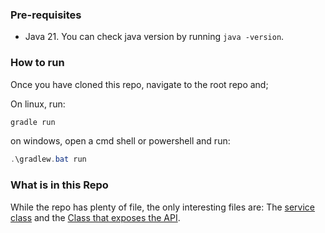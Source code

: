 
### Pre-requisites
* Java 21. You can check java version by running `java -version`.

### How to run
Once you have cloned this repo, navigate to the root repo and;

On linux, run:
```bash
gradle run
```

on windows, open a cmd shell or powershell and run:

```powershell
.\gradlew.bat run
```
### What is in this Repo
While the repo has plenty of file, the only interesting files are:
The [service class](https://github.com/roykathurima/SOAP_TemperatureService/blob/main/app/src/main/java/org/example/TemperatureService.java) and the [Class that exposes the API](https://github.com/roykathurima/SOAP_TemperatureService/blob/main/app/src/main/java/org/example/App.java).
